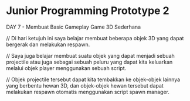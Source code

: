 # Junior Programming Prototype 2

DAY 7 - Membuat Basic Gameplay Game 3D Sederhana

// Di hari ketujuh ini saya belajar membuat beberapa objek 3D yang dapat bergerak dan melakukan respawn. 

// Saya juga belajar membuat suatu objek yang dapat menjadi sebuah projectile atau juga sebagai sebuah peluru yang dapat kita keluarkan melalui objek player menggunakan sebuah script.

// Objek projectile tersebut dapat kita tembakkan ke objek-objek lainnya yang berbentu hewan 3D, dan objek-objek hewan tersebut dapat melakukan respawn otomatis menggunakan script spawn manager.
